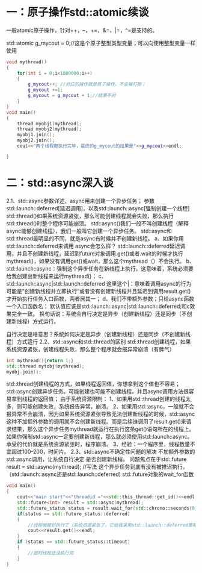 # 一：原子操作std::atomic续谈

一般atomic原子操作，针对++，–，+=，&=，|=，^=是支持的。

std::atomic<int> g_mycout = 0;//这是个原子整型类型变量；可以向使用整型变量一样使用

```c++
void mythread()
{
	for(int i = 0;i<1000000;i++)
	{
		g_mycout++;	//对应的操作就是原子操作，不会被打断；
		g_mycout +=1;
		g_mycout = g_mycout + 1;//结果不对
	}
}
void main()
{
	thread myobj1(mythread);
	thread myobj2(mythread);
	myobj1.join();
	myobj2.join();
	cout<<"两个线程都执行完毕，最终的g_mycout的结果是"<<g_mycout<<endl;

}
```

# 二：std::async深入谈

2.1、std::async参数详述，async用来创建一个异步任务；
参数std::launch::deferred[延迟调用]，以及std::launch::async[强制创建一个线程]
std::thread()如果系统资源紧张，那么可能创建线程就会失败，那么执行std::thread()时整个程序可能崩溃。
std::async()我们一般不叫创建线程（解释async能够创建线程），我们一般叫它创建一个异步任务。
std::async和std::thread最明显的不同，就是async有时候并不创建新线程。
a、如果你用std::launch::deferred来调用 async会怎么样？
std::launch::deferred延迟调用，并且不创建新线程，延迟到future对象调用.get()或者.wait的时候才执行mythread()，如果没有调用get()或wait，那么这个mythread（）不会执行。
b、std::launch::async：强制这个异步任务在新线程上执行，这意味着，系统必须要给我创建出新线程来运行mythread()；
c、std::launch::async|std::launch::deferred
这里这个|：意味着调用async的行为可能是”创建新线程并立即执行“或者没有创建新线程并且延迟到调用result.get()才开始执行任务入口函数，两者居其一；
d、我们不带额外参数；只给async函数一个入口函数名；
默认值应该是std::launch::async|std::launch::deferred;和c效果完全一致。
换句话说：系统会自行决定是异步（创建新线程）还是同步（不创建新线程）方式运行。

自行决定是啥意思？系统如何决定是异步（创建新线程）还是同步（不创建新线程）方式运行
2.2、std::async和std::thread的区别
std::thread创建线程，如果系统资源紧张，创建线程失败，那么整个程序就会报异常崩溃（有脾气）

```c++
int mythread(){return 1;}
std::thread mytobj(mythread);
myobj.join();
```

std::thread创建线程的方式，如果线程返回值，你想拿到这个值也不容易；
std::async创建异步任务。可能创建也可能不创建线程。并且async调用方法很容易拿到线程的返回值；
由于系统资源限制：
1、如果用std::thread创建的线程太多，则可能创建失败，系统报告异常，崩溃。
2、如果用std::async，一般就不会报异常不会崩溃，因为如果系统资源紧张导致无法创建新线程的时候，std::async这种不加额外参数的调用就不会创建新线程。而是后续谁调用了result.get()来请求结果，那么这个异步任务mythread就运行在执行这条get()语句所在的线程上。
如果你强制std::async一定要创建新线程，那么就必须使用std::launch::async。承受的代价就是系统资源紧张时，程序崩溃。
3、经验：一个程序里，线程数量不宜超过100-200，时间片。
2.3、std::async不确定性问题的解决
不加额外参数的std::async调用，让系统自行决定 是否创建新线程。
问题焦点在于std::future result = std::async(mythread); //写法
这个异步任务到底有没有被推迟执行，（std::launch::async还是std::launch::deferred)
std::future对象的wait_for函数

```c++
void main()
{
	cout<<"main start"<<"threadid ="<<std::this_thread::get_id()<<endl;
	std::future<int> result = std::async(mythread);
	std::future_status status = result.wait_for(std::chrono::seconds(0));
	if(status == std::future_status::deferred)
	{
		//线程被延迟执行了（系统资源紧张了，它给我采用std::launch::deferred策略了）
		cout<<result.get()<<endl;
	}
	if (status == std::future_status::timeout)
	{
		//超时线程还没执行完
	}
}
```